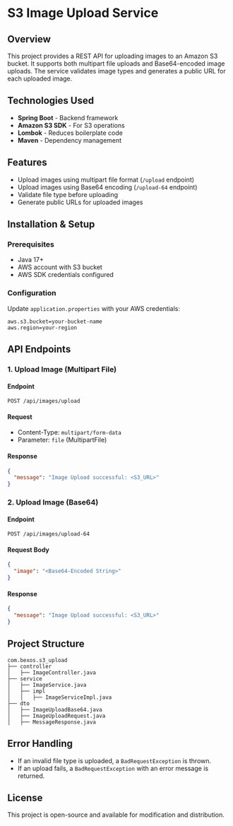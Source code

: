 # S3 Image Upload Service

## Overview
This project provides a REST API for uploading images to an Amazon S3 bucket. It supports both multipart file uploads and Base64-encoded image uploads. The service validates image types and generates a public URL for each uploaded image.

## Technologies Used
- **Spring Boot** - Backend framework
- **Amazon S3 SDK** - For S3 operations
- **Lombok** - Reduces boilerplate code
- **Maven** - Dependency management

## Features
- Upload images using multipart file format (`/upload` endpoint)
- Upload images using Base64 encoding (`/upload-64` endpoint)
- Validate file type before uploading
- Generate public URLs for uploaded images

## Installation & Setup

### Prerequisites
- Java 17+
- AWS account with S3 bucket
- AWS SDK credentials configured

### Configuration
Update `application.properties` with your AWS credentials:
```properties
aws.s3.bucket=your-bucket-name
aws.region=your-region
```

## API Endpoints

### 1. Upload Image (Multipart File)
#### Endpoint
```http
POST /api/images/upload
```
#### Request
- Content-Type: `multipart/form-data`
- Parameter: `file` (MultipartFile)

#### Response
```json
{
  "message": "Image Upload successful: <S3_URL>"
}
```

### 2. Upload Image (Base64)
#### Endpoint
```http
POST /api/images/upload-64
```
#### Request Body
```json
{
  "image": "<Base64-Encoded String>"
}
```
#### Response
```json
{
  "message": "Image Upload successful: <S3_URL>"
}
```

## Project Structure
```
com.bexos.s3_upload
├── controller
│   ├── ImageController.java
├── service
│   ├── ImageService.java
│   ├── impl
│   │   ├── ImageServiceImpl.java
├── dto
│   ├── ImageUploadBase64.java
│   ├── ImageUploadRequest.java
│   ├── MessageResponse.java
```

## Error Handling
- If an invalid file type is uploaded, a `BadRequestException` is thrown.
- If an upload fails, a `BadRequestException` with an error message is returned.

## License
This project is open-source and available for modification and distribution.

